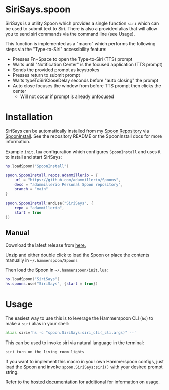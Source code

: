 # SiriSays.spoon
SiriSays is a utility Spoon which provides a single function `siri` which can be used to submit text to Siri. There is also a provided alias that will allow you to send siri commands via the command line (see Usage).

This function is implemented as a "macro" which performs the following steps via the "Type-to-Siri" accessibility feature:

* Presses Fn+Space to open the Type-to-Siri (TTS) prompt
* Waits until "Notification Center" is the focused application (TTS prompt)
* Sends the provided prompt as keystrokes
* Presses return to submit prompt
* Waits typeToSiriCloseDelay seconds before "auto closing" the prompt
* Auto close focuses the window from before TTS prompt then clicks the center
  * Will not occur if prompt is already unfocused

# Installation

SiriSays can be automatically installed from my [Spoon Repository](https://github.com/adammillerio/Spoons) via [SpoonInstall](https://www.hammerspoon.org/Spoons/SpoonInstall.html). See the repository README or the SpoonInstall docs for more information.

Example `init.lua` configuration which configures `SpoonInstall` and uses it to install and start SiriSays:

```lua
hs.loadSpoon("SpoonInstall")

spoon.SpoonInstall.repos.adammillerio = {
    url = "https://github.com/adammillerio/Spoons",
    desc = "adammillerio Personal Spoon repository",
    branch = "main"
}

spoon.SpoonInstall:andUse("SiriSays", {
    repo = "adammillerio",
    start = true
})
```

## Manual

Download the latest release from [here.](https://github.com/adammillerio/Spoons/raw/main/Spoons/SiriSays.spoon.zip)

Unzip and either double click to load the Spoon or place the contents manually in `~/.hammerspoon/Spoons`

Then load the Spoon in `~/.hammerspoon/init.lua`:

```lua
hs.loadSpoon("SiriSays")
hs.spoons.use("SiriSays", {start = true})
```

# Usage

The easiest way to use this is to leverage the Hammerspoon CLI (`hs`) to make a `siri` alias in your shell:

```bash
alias siri='hs -c "spoon.SiriSays:siri_cli(_cli.args)" --'
```

This can be used to invoke siri via natural language in the terminal:
```bash
siri turn on the living room lights
```

If you want to implement this macro in your own Hammerspoon configs, just load the Spoon and invoke `spoon.SiriSays:siri()` with your desired prompt string.

Refer to the [hosted documentation](https://adammiller.io/Spoons/SiriSays.html) for additional for information on usage.
